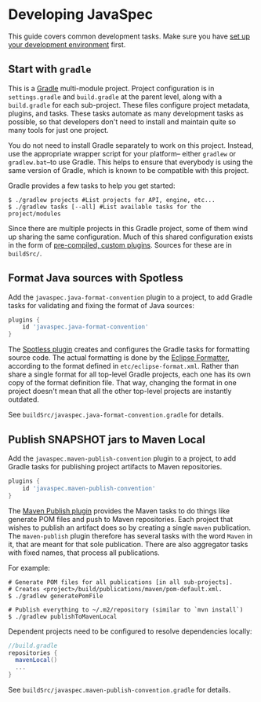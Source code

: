 # Developing JavaSpec

This guide covers common development tasks.  Make sure you have [set up your
development environment](./development-environment.md) first.


## Start with `gradle`

This is a [Gradle][gradle] multi-module project.  Project configuration is in
`settings.gradle` and `build.gradle` at the parent level, along with a
`build.gradle` for each sub-project.  These files configure project metadata,
plugins, and tasks.  These tasks automate as many development tasks as possible,
so that developers don't need to install and maintain quite so many tools for
just one project.

You do not need to install Gradle separately to work on this project.  Instead,
use the appropriate wrapper script for your platform– either `gradlew` or
`gradlew.bat`–to use Gradle.  This helps to ensure that everybody is using the
same version of Gradle, which is known to be compatible with this project.

Gradle provides a few tasks to help you get started:

```shell
$ ./gradlew projects #List projects for API, engine, etc...
$ ./gradlew tasks [--all] #List available tasks for the project/modules
```

Since there are multiple projects in this Gradle project, some of them wind up
sharing the same configuration.  Much of this shared configuration exists in the
form of [pre-compiled, custom plugins][gradle-custom-plugins].  Sources for
these are in `buildSrc/`.

[gradle]: https://gradle.org/
[gradle-custom-plugins]: https://docs.gradle.org/current/userguide/custom_plugins.html#sec:precompiled_plugins


## Format Java sources with Spotless

Add the `javaspec.java-format-convention` plugin to a project, to add Gradle
tasks for validating and fixing the format of Java sources:

```gradle
plugins {
	id 'javaspec.java-format-convention'
}
```

The [Spotless plugin][github-diffplug-spotless] creates and configures the
Gradle tasks for formatting source code.  The actual formatting is done by the
[Eclipse Formatter][github-diffplug-spotless-eclipse], according to the format
defined in `etc/eclipse-format.xml`.  Rather than share a single format for all
top-level Gradle projects, each one has its own copy of the format definition
file.  That way, changing the format in one project doesn't mean that all the
other top-level projects are instantly outdated.

See `buildSrc/javaspec.java-format-convention.gradle` for details.

[github-diffplug-spotless]: https://github.com/diffplug/spotless
[github-diffplug-spotless-eclipse]: https://github.com/diffplug/spotless/tree/main/plugin-gradle#eclipse-jdt


## Publish SNAPSHOT jars to Maven Local

Add the `javaspec.maven-publish-convention` plugin to a project, to add Gradle
tasks for publishing project artifacts to Maven repositories.

```gradle
plugins {
	id 'javaspec.maven-publish-convention'
}
```

The [Maven Publish plugin][gradle-publishing-maven] provides the Maven tasks to
do things like generate POM files and push to Maven repositories.  Each project
that wishes to publish an artifact does so by creating a single `maven`
publication.  The `maven-publish` plugin therefore has several tasks with the
word `Maven` in it, that are meant for that sole publication.  There are also
aggregator tasks with fixed names, that process all publications.

For example:

```shell
# Generate POM files for all publications [in all sub-projects].
# Creates <project>/build/publications/maven/pom-default.xml.
$ ./gradlew generatePomFile

# Publish everything to ~/.m2/repository (similar to `mvn install`)
$ ./gradlew publishToMavenLocal
```

Dependent projects need to be configured to resolve dependencies locally:

```gradle
//build.gradle
repositories {
  mavenLocal()
  ...
}
```

See `buildSrc/javaspec.maven-publish-convention.gradle` for details.

[gradle-publishing-maven]: https://docs.gradle.org/current/userguide/publishing_maven.html#publishing_maven:complete_example
